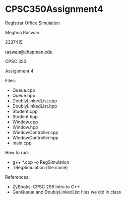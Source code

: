 # CPSC350Assignment4
Registrar Office Simulation

Meghna Raswan

2337415

raswan@chapman.edu

CPSC 350

Assignment 4


Files:
- Queue.cpp
- Queue.hpp
- DoublyLinkedList.cpp
- DoublyLinkedList.hpp
- Student.cpp
- Student.hpp
- Window.cpp
- Window.hpp
- WindowController.cpp
- WindowController.hpp
- main.cpp

How to run:
- g++ *.cpp -o RegSimulation
- ./RegSimulation (file name)

References:
- ZyBooks: CPSC 298 Intro to C++
- GenQueue and DoublyLinkedList files we did in class
